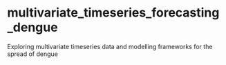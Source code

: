 # multivariate_timeseries_forecasting_dengue
Exploring multivariate timeseries data and modelling frameworks for the spread of dengue

